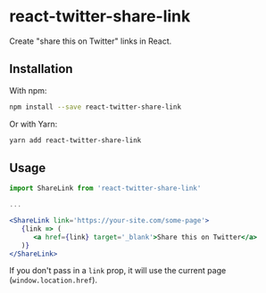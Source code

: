 # react-twitter-share-link

Create "share this on Twitter" links in React.

## Installation

With npm:

```bash
npm install --save react-twitter-share-link
```

Or with Yarn:

```bash
yarn add react-twitter-share-link
```

## Usage

```jsx
import ShareLink from 'react-twitter-share-link'

...

<ShareLink link='https://your-site.com/some-page'>
   {link => (
      <a href={link} target='_blank'>Share this on Twitter</a>
   )}
</ShareLink>
```

If you don't pass in a `link` prop, it will use the current page (`window.location.href`).